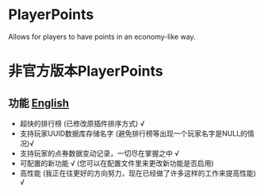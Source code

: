 # PlayerPoints

Allows for players to have points in an economy-like way.

# 非官方版本PlayerPoints

## 功能 [English](https://github.com/SkyStardust/PlayerPoints/blob/master/README.md)

* 超快的排行榜 (已修改原插件排序方式) √
* 支持玩家UUID数据库存储名字 (避免排行榜等出现一个玩家名字是NULL的情况)√
* 支持玩家的点券数据变动记录，一切尽在掌握之中 √
* 可配置的新功能 √ (您可以在配置文件里来更改新功能是否启用)
* 高性能 (我正在往更好的方向努力，现在已经做了许多这样的工作来提高性能) √

